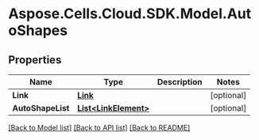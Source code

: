 # Aspose.Cells.Cloud.SDK.Model.AutoShapes
## Properties

Name | Type | Description | Notes
------------ | ------------- | ------------- | -------------
**Link** | [**Link**](Link.md) |  | [optional] 
**AutoShapeList** | [**List&lt;LinkElement&gt;**](LinkElement.md) |  | [optional] 

[[Back to Model list]](../README.md#documentation-for-models) [[Back to API list]](../README.md#documentation-for-api-endpoints) [[Back to README]](../README.md)


